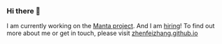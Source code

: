 ### Hi there 👋

<!--
**zhenfeizhang/zhenfeizhang** is a ✨ _special_ ✨ repository because its `README.md` (this file) appears on your GitHub profile.

Here are some ideas to get you started:

- 🔭 I’m currently working on ...
- 🌱 I’m currently learning ...
- 👯 I’m looking to collaborate on ...
- 🤔 I’m looking for help with ...
- 💬 Ask me about ...
- 📫 How to reach me: ...
- 😄 Pronouns: ...
- ⚡ Fun fact: ...
-->

I am currently working on the [Manta project](https://github.com/Manta-Network/).
And I am [hiring](https://www.linkedin.com/jobs/view/2460670356/)! 
To find out more about me or get in touch, please visit
[zhenfeizhang.github.io](https://zhenfeizhang.github.io/)
